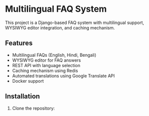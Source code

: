 # Multilingual FAQ System

This project is a Django-based FAQ system with multilingual support, WYSIWYG editor integration, and caching mechanism.

## Features

- Multilingual FAQs (English, Hindi, Bengali)
- WYSIWYG editor for FAQ answers
- REST API with language selection
- Caching mechanism using Redis
- Automated translations using Google Translate API
- Docker support

## Installation

1. Clone the repository:

